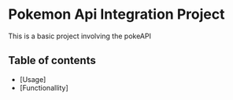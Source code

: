 # Pokemon Api Integration Project 

This is a basic project involving the pokeAPI

## Table of contents
- [Usage]
- [Functionallity]